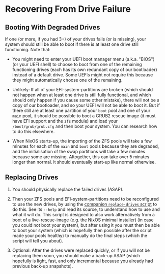 # Recovering From Drive Failure

## Booting With Degraded Drives

If one (or more, if you had 3+) of your drives fails (or is missing), your
system should still be able to boot if there is at least one drive still
functioning.  Note that:

- You might need to enter your UEFI boot manager menu (a.k.a. "BIOS") (or your
  UEFI shell) to choose to boot from one of the remaining functioning drives
  (each has its own redundant copy of our bootloader) instead of a default
  drive.  Some UEFIs might not require this because they might automatically
  choose one of the remaining.

- Unlikely: If all of your EFI-system-partitions are broken (which should not
  happen when at least one drive is still fully functional, and which should
  only happen if you cause some other mistake), there will not be a copy of our
  bootloader, and so your UEFI will not be able to boot it.  But if there still
  are at least one partition of your `boot` pool and one of your `main` pool, it
  should be possible to boot a GRUB2 rescue image (it must have EFI support and
  the `zfs` module) and load your `/boot/grub/grub.cfg` and then boot your
  system.  You can research how to do this elsewhere.

- When NixOS starts-up, the importing of the ZFS pools will take a few minutes
  for each of the `main` and `boot` pools because they are degraded, and the
  initialisation of the swap partitions will take a few minutes because some are
  missing.  Altogether, this can take over 5 minutes longer than normal.  It
  should eventually start-up like normal otherwise.

## Replacing Drives

1. You should physically replace the failed drives (ASAP).

1. Then your ZFS pools and EFI-system-partitions need to be reconfigured to use
   the new drives, by using the [companion `replace-drives`
   script](replace-drives) to do this.  See its `--help` and read its source, to
   understand how to use and what it will do.  This script is designed to also
   work alternatively from a boot of a live-rescue-image (e.g. the NixOS minimal
   installer) (in case you could not boot your system), but after using it you
   must then be able to boot your system (which is hopefully then possible after
   the script made your pools healthy) to manually do the final steps (which the
   script will tell you about).

2. Optional: After the drives were replaced quickly, or if you will not be
   replacing them soon, you should make a back-up ASAP (which hopefully is
   light, fast, and only incremental because you already had previous back-up
   snapshots).
